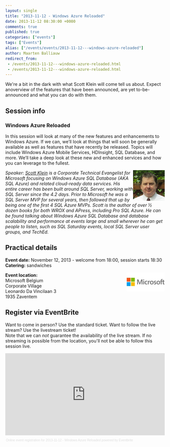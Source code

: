 ```yaml
---
layout: single
title: "2013-11-12 - Windows Azure Reloaded"
date: 2013-11-12 08:30:00 +0000
comments: true
published: true
categories: ["events"]
tags: ["Events"]
alias: ["/events/events/2013-11-12---windows-azure-reloaded"]
author: Maarten Balliauw
redirect_from:
 - /events/2013-11-12---windows-azure-reloaded.html
 - /events/2013-11-12---windows-azure-reloaded.html
---
```


<p>We're a bit in the dark with what Scott Klein will come tell us about. Expect anoverview of the features that have been announced, are yet to-be-announced and what you can do with them.</p>
<h2>Session info</h2>
<h3>Windows Azure Reloaded</h3>
<p>In this session will look at many of the new features and enhancements to Windows Azure. If we can, we&rsquo;ll look at things that will soon be generally available as well as features that have recently be released. Topics will include Windows Azure Mobile Services, HDInsight, SQL Database, and more. We&rsquo;ll take a deep look at these new and enhanced services and how you can leverage to the fullest.</p>
<p><em><img width="100" height="97" align="right" alt="Scott Klein" src="/assets/media/speakers/scott-klein.jpg">Speaker: <a href="http://www.scottlklein.com/">Scott Klein</a> is a Corporate Technical Evangelist for Microsoft focusing on Windows Azure SQL Database (AKA SQL Azure) and related cloud-ready data services. His entire career has been built around SQL Server, working with SQL Server since the 4.2 days. Prior to Microsoft he was a SQL Server MVP for several years, then followed that up by being one of the first 4 SQL Azure MVPs. Scott is the author of over &frac12; dozen books for both WROX and APress, including Pro SQL Azure. He can be found talking about Windows Azure SQL Database and database scalability and performance at events large and small wherever he can get people to listen, such as SQL Saturday events, local SQL Server user groups, and TechEd.</em></p>
<h2>Practical details</h2>
<p><strong>Event date:</strong> November 12, 2013 - welcome from 18:00, session starts 18:30<br><strong>Catering:</strong> sandwiches</p>
<p><strong><img width="120" height="60" align="right" alt="" src="/assets/media/sponsors/logo-microsoft.jpg">Event location:<br></strong>Microsoft Belgium <br>Corporate Village <br>Leonardo Da Vincilaan 3 <br>1935 Zaventem</p>
<h2>Register via EventBrite</h2>
<p>Want to come in person? Use the standard ticket. Want to follow the live stream? Use the livestream ticket!<br>Note that&nbsp;we can <em>not</em> guarantee the availability of the live stream. If no streaming is possible from the location, you'll not be able to follow this session live.</p>
<div style="width: 100%; text-align: left;"><iframe width="100%" height="260" src="http://www.eventbrite.com/tickets-external?eid=8686049207&amp;ref=etckt&amp;v=2" frameborder="0" marginwidth="5" marginheight="5" scrolling="auto" vspace="0" hspace="0" allowtransparency="true"></iframe>
<div style="font-family: Helvetica, Arial; font-size: 10px; padding: 5px 0 5px; margin: 2px; width: 100%; text-align: left;"><a style="color: #ddd; text-decoration: none;" href="http://www.eventbrite.com/r/etckt" target="_blank">Online event registration</a><span style="color: #ddd;"> for </span><a style="color: #ddd; text-decoration: none;" href="https://www.eventbrite.com/event/8686049207?ref=etckt" target="_blank">2013-11-12 - Windows Azure Reloaded</a> <span style="color: #ddd;">powered by</span> <a style="color: #ddd; text-decoration: none;" href="http://www.eventbrite.com?ref=etckt" target="_blank">Eventbrite</a></div>
</div>







